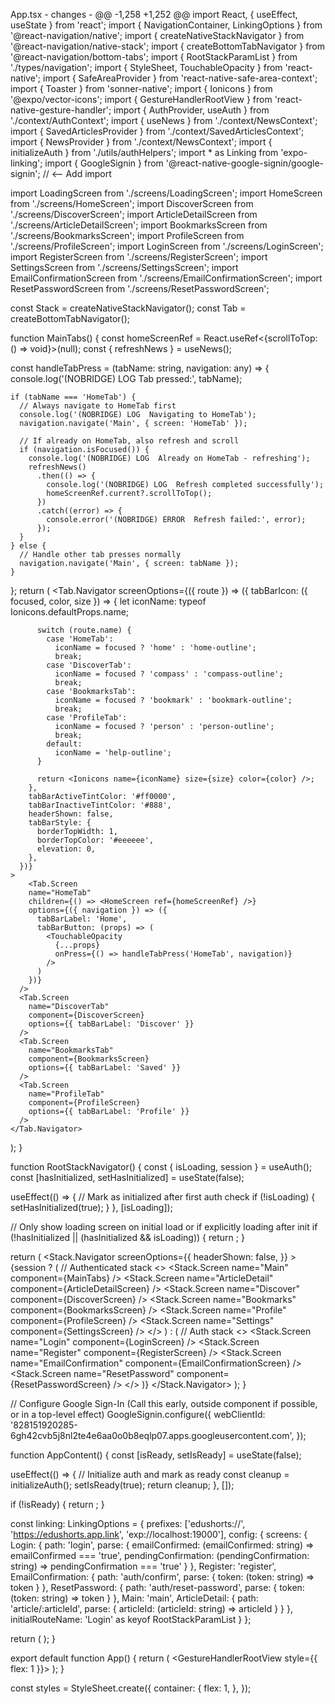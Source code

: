 App.tsx - 
changes - @@ -1,258 +1,252 @@
import React, { useEffect, useState } from 'react';
import { NavigationContainer, LinkingOptions } from '@react-navigation/native';
import { createNativeStackNavigator } from '@react-navigation/native-stack';
import { createBottomTabNavigator } from '@react-navigation/bottom-tabs';
import { RootStackParamList } from './types/navigation';
import { StyleSheet, TouchableOpacity } from 'react-native';
import { SafeAreaProvider } from 'react-native-safe-area-context';
import { Toaster } from 'sonner-native';
import { Ionicons } from '@expo/vector-icons';
import { GestureHandlerRootView } from 'react-native-gesture-handler';
import { AuthProvider, useAuth } from './context/AuthContext';
import { useNews } from './context/NewsContext';
import { SavedArticlesProvider } from './context/SavedArticlesContext';
import { NewsProvider } from './context/NewsContext';
import { initializeAuth } from './utils/authHelpers';
import * as Linking from 'expo-linking';
import { GoogleSignin } from '@react-native-google-signin/google-signin'; // <-- Add import

import LoadingScreen from './screens/LoadingScreen';
import HomeScreen from './screens/HomeScreen';
import DiscoverScreen from './screens/DiscoverScreen';
import ArticleDetailScreen from './screens/ArticleDetailScreen';
import BookmarksScreen from './screens/BookmarksScreen';
import ProfileScreen from './screens/ProfileScreen';
import LoginScreen from './screens/LoginScreen';
import RegisterScreen from './screens/RegisterScreen';
import SettingsScreen from './screens/SettingsScreen';
import EmailConfirmationScreen from './screens/EmailConfirmationScreen';
import ResetPasswordScreen from './screens/ResetPasswordScreen';

const Stack = createNativeStackNavigator();
const Tab = createBottomTabNavigator();

function MainTabs() {
  const homeScreenRef = React.useRef<{scrollToTop: () => void}>(null);
  const { refreshNews } = useNews();

  const handleTabPress = (tabName: string, navigation: any) => {
    console.log('(NOBRIDGE) LOG  Tab pressed:', tabName);

    if (tabName === 'HomeTab') {
      // Always navigate to HomeTab first
      console.log('(NOBRIDGE) LOG  Navigating to HomeTab');
      navigation.navigate('Main', { screen: 'HomeTab' });

      // If already on HomeTab, also refresh and scroll
      if (navigation.isFocused()) {
        console.log('(NOBRIDGE) LOG  Already on HomeTab - refreshing');
        refreshNews()
          .then(() => {
            console.log('(NOBRIDGE) LOG  Refresh completed successfully');
            homeScreenRef.current?.scrollToTop();
          })
          .catch((error) => {
            console.error('(NOBRIDGE) ERROR  Refresh failed:', error);
          });
      }
    } else {
      // Handle other tab presses normally
      navigation.navigate('Main', { screen: tabName });
    }
  };
  return (
    <Tab.Navigator
      screenOptions={({ route }) => ({
        tabBarIcon: ({ focused, color, size }) => {
          let iconName: typeof Ionicons.defaultProps.name;

          switch (route.name) {
            case 'HomeTab':
              iconName = focused ? 'home' : 'home-outline';
              break;
            case 'DiscoverTab':
              iconName = focused ? 'compass' : 'compass-outline';
              break;
            case 'BookmarksTab':
              iconName = focused ? 'bookmark' : 'bookmark-outline';
              break;
            case 'ProfileTab':
              iconName = focused ? 'person' : 'person-outline';
              break;
            default:
              iconName = 'help-outline';
          }

          return <Ionicons name={iconName} size={size} color={color} />;
        },
        tabBarActiveTintColor: '#ff0000',
        tabBarInactiveTintColor: '#888',
        headerShown: false,
        tabBarStyle: {
          borderTopWidth: 1,
          borderTopColor: '#eeeeee',
          elevation: 0,
        },
      })}
    >
        <Tab.Screen
        name="HomeTab"
        children={() => <HomeScreen ref={homeScreenRef} />}
        options={({ navigation }) => ({ 
          tabBarLabel: 'Home',
          tabBarButton: (props) => (
            <TouchableOpacity
              {...props}
              onPress={() => handleTabPress('HomeTab', navigation)}
            />
          )
        })}
      />
      <Tab.Screen
        name="DiscoverTab"
        component={DiscoverScreen}
        options={{ tabBarLabel: 'Discover' }}
      />
      <Tab.Screen
        name="BookmarksTab"
        component={BookmarksScreen}
        options={{ tabBarLabel: 'Saved' }}
      />
      <Tab.Screen
        name="ProfileTab"
        component={ProfileScreen}
        options={{ tabBarLabel: 'Profile' }}
      />
    </Tab.Navigator>
  );
}

function RootStackNavigator() {
  const { isLoading, session } = useAuth();
  const [hasInitialized, setHasInitialized] = useState(false);

  useEffect(() => {
    // Mark as initialized after first auth check
    if (!isLoading) {
      setHasInitialized(true);
    }
  }, [isLoading]);

  // Only show loading screen on initial load or if explicitly loading after init
  if (!hasInitialized || (hasInitialized && isLoading)) {
    return <LoadingScreen />;
  }

  return (
    <Stack.Navigator
      screenOptions={{
        headerShown: false,
      }}
    >
      {session ? (
        // Authenticated stack
        <>
          <Stack.Screen name="Main" component={MainTabs} />
          <Stack.Screen name="ArticleDetail" component={ArticleDetailScreen} />
          <Stack.Screen name="Discover" component={DiscoverScreen} />
          <Stack.Screen name="Bookmarks" component={BookmarksScreen} />
          <Stack.Screen name="Profile" component={ProfileScreen} />
          <Stack.Screen name="Settings" component={SettingsScreen} />
        </>
      ) : (
        // Auth stack
        <>
          <Stack.Screen name="Login" component={LoginScreen} />
          <Stack.Screen name="Register" component={RegisterScreen} />
          <Stack.Screen name="EmailConfirmation" component={EmailConfirmationScreen} />
          <Stack.Screen name="ResetPassword" component={ResetPasswordScreen} />
        </>
      )}
    </Stack.Navigator>
  );
}

// Configure Google Sign-In (Call this early, outside component if possible, or in a top-level effect)
GoogleSignin.configure({
  webClientId: '828151920285-6gh42cvb5j8nl2te4e6aa0o0b8eqlp07.apps.googleusercontent.com',
});

function AppContent() {
  const [isReady, setIsReady] = useState(false);

  useEffect(() => {
    // Initialize auth and mark as ready
    const cleanup = initializeAuth();
    setIsReady(true);
    return cleanup;
  }, []);

  if (!isReady) {
    return <LoadingScreen />;
  }

  const linking: LinkingOptions<RootStackParamList> = {
    prefixes: ['edushorts://', 'https://edushorts.app.link', 'exp://localhost:19000'],
    config: {
      screens: {
        Login: {
          path: 'login',
          parse: {
            emailConfirmed: (emailConfirmed: string) => emailConfirmed === 'true',
            pendingConfirmation: (pendingConfirmation: string) => pendingConfirmation === 'true'
          }
        },
        Register: 'register',
        EmailConfirmation: {
          path: 'auth/confirm',
          parse: {
            token: (token: string) => token
          }
        },
        ResetPassword: {
          path: 'auth/reset-password',
          parse: {
            token: (token: string) => token
          }
        },
        Main: 'main',
        ArticleDetail: {
          path: 'article/:articleId',
          parse: {
            articleId: (articleId: string) => articleId
          }
        }
      },
      initialRouteName: 'Login' as keyof RootStackParamList
    }
  };

  return (
    <NavigationContainer linking={linking}>
      <RootStackNavigator />
    </NavigationContainer>
  );
}

export default function App() {
  return (
    <GestureHandlerRootView style={{ flex: 1 }}>
      <SafeAreaProvider style={styles.container}>
        <AuthProvider>
          <NewsProvider>
            <SavedArticlesProvider>
              <Toaster />
              <AppContent />
            </SavedArticlesProvider>
          </NewsProvider>
        </AuthProvider>
      </SafeAreaProvider>
    </GestureHandlerRootView>
  );
}

const styles = StyleSheet.create({
  container: {
    flex: 1,
  },
});